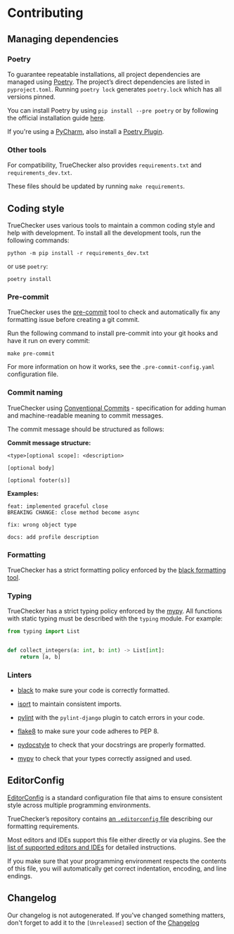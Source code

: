# Contributing

## Managing dependencies

### Poetry

To guarantee repeatable installations, all project dependencies are managed
using [Poetry](https://poetry.eustace.io/). The project’s direct dependencies are listed
in `pyproject.toml`. Running `poetry lock` generates `poetry.lock` which has all versions pinned.

You can install Poetry by using `pip install --pre poetry` or by following the official
installation guide [here](https://github.com/sdispater/poetry#installation).

If you're using a [PyCharm](https://www.jetbrains.com/pycharm/), also install
a [Poetry Plugin](https://plugins.jetbrains.com/plugin/14307-poetry).

### Other tools

For compatibility, TrueChecker also provides `requirements.txt` and `requirements_dev.txt`.

These files should be updated by running `make requirements`.

## Coding style

TrueChecker uses various tools to maintain a common coding style and help with development. To
install all the development tools, run the following commands:

```shell
python -m pip install -r requirements_dev.txt
```

or use `poetry`:

```shell
poetry install
```

### Pre-commit

TrueChecker uses the [pre-commit](https://pre-commit.com/#install) tool to check and automatically
fix any formatting issue before creating a git commit.

Run the following command to install pre-commit into your git hooks and have it run on every
commit:

```shell
make pre-commit
```

For more information on how it works, see the `.pre-commit-config.yaml` configuration file.

### Commit naming

TrueChecker using [Conventional Commits](https://www.conventionalcommits.org/en/v1.0.0/) -
specification for adding human and machine-readable meaning to commit messages.

The commit message should be structured as follows:

**Commit message structure:**

```
<type>[optional scope]: <description>

[optional body]

[optional footer(s)]
```

**Examples:**

```
feat: implemented graceful close
BREAKING CHANGE: close method become async
```

```
fix: wrong object type
```

```
docs: add profile description
```

### Formatting

TrueChecker has a strict formatting policy enforced by
the [black formatting tool](https://github.com/python/black).

### Typing

TrueChecker has a strict typing policy enforced by the [mypy](https://github.com/python/mypy). All
functions with static typing must be described with the `typing` module. For example:

```python
from typing import List


def collect_integers(a: int, b: int) -> List[int]:
    return [a, b]
```

### Linters

- [black](https://github.com/python/black/) to make sure your code is correctly formatted.

- [isort](https://github.com/timothycrosley/isort) to maintain consistent imports.

- [pylint](https://www.pylint.org/) with the `pylint-django` plugin to catch errors in your code.

- [flake8](https://flake8.pycqa.org/en/latest/) to make sure your code adheres to PEP 8.

- [pydocstyle](http://pydocstyle.pycqa.org/en/latest/) to check that your docstrings are properly
  formatted.

- [mypy](https://github.com/python/mypy) to check that your types correctly assigned and used.

## EditorConfig

[EditorConfig](http://editorconfig.org/) is a standard configuration file that aims to ensure
consistent style across multiple programming environments.

TrueChecker’s repository
contains [an `.editorconfig` file](https://github.com/mirumee/TrueChecker/blob/master/.editorconfig)
describing our formatting requirements.

Most editors and IDEs support this file either directly or via plugins. See
the [list of supported editors and IDEs](http://editorconfig.org/#download) for detailed
instructions.

If you make sure that your programming environment respects the contents of this file, you will
automatically get correct indentation, encoding, and line endings.


## Changelog
Our changelog is not autogenerated.
If you've changed something matters, don't forget to add it to the `[Unreleased]` section of the [Changelog](CHANGELOG.md)
